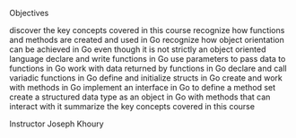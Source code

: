 Objectives

discover the key concepts covered in this course
recognize how functions and methods are created and used in Go
recognize how object orientation can be achieved in Go even though it is not strictly an object oriented language
declare and write functions in Go
use parameters to pass data to functions in Go
work with data returned by functions in Go
declare and call variadic functions in Go
define and initialize structs in Go
create and work with methods in Go
implement an interface in Go to define a method set
create a structured data type as an object in Go with methods that can interact with it
summarize the key concepts covered in this course

Instructor
Joseph Khoury